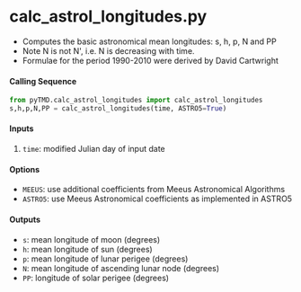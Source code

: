 calc_astrol_longitudes.py
=========================

- Computes the basic astronomical mean longitudes: s, h, p, N and PP
- Note N is not N', i.e. N is decreasing with time.
- Formulae for the period 1990-2010 were derived by David Cartwright

#### Calling Sequence
```python
from pyTMD.calc_astrol_longitudes import calc_astrol_longitudes
s,h,p,N,PP = calc_astrol_longitudes(time, ASTRO5=True)
```

#### Inputs
1. `time`: modified Julian day of input date

#### Options
- `MEEUS`: use additional coefficients from Meeus Astronomical Algorithms
- `ASTRO5`: use Meeus Astronomical coefficients as implemented in ASTRO5

#### Outputs
- `s`: mean longitude of moon (degrees)
- `h`: mean longitude of sun (degrees)
- `p`: mean longitude of lunar perigee (degrees)
- `N`: mean longitude of ascending lunar node (degrees)
- `PP`: longitude of solar perigee (degrees)

